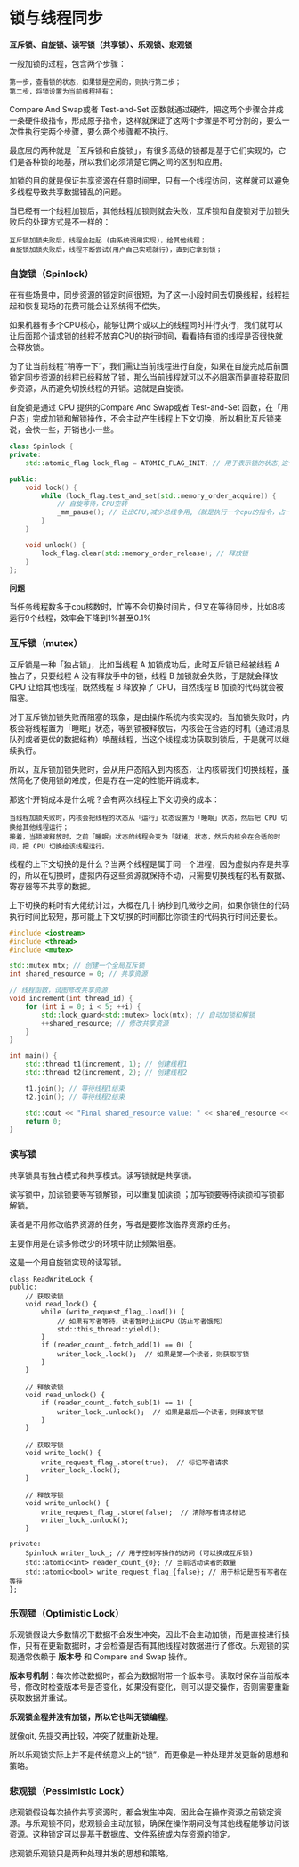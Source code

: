 # 锁与线程同步

**互斥锁、自旋锁、读写锁（共享锁）、乐观锁、悲观锁**

一般加锁的过程，包含两个步骤：

    第一步，查看锁的状态，如果锁是空闲的，则执行第二步；
    第二步，将锁设置为当前线程持有；

Compare And Swap或者 Test-and-Set 函数就通过硬件，把这两个步骤合并成一条硬件级指令，形成原子指令，这样就保证了这两个步骤是不可分割的，要么一次性执行完两个步骤，要么两个步骤都不执行。



最底层的两种就是「互斥锁和自旋锁」，有很多高级的锁都是基于它们实现的，它们是各种锁的地基，所以我们必须清楚它俩之间的区别和应用。

加锁的目的就是保证共享资源在任意时间里，只有一个线程访问，这样就可以避免多线程导致共享数据错乱的问题。

当已经有一个线程加锁后，其他线程加锁则就会失败，互斥锁和自旋锁对于加锁失败后的处理方式是不一样的：

    互斥锁加锁失败后，线程会挂起 (由系统调用实现)，给其他线程；
    自旋锁加锁失败后，线程不断尝试(用户自己实现就行)，直到它拿到锁；


### 自旋锁（Spinlock）

在有些场景中，同步资源的锁定时间很短，为了这一小段时间去切换线程，线程挂起和恢复现场的花费可能会让系统得不偿失。

如果机器有多个CPU核心，能够让两个或以上的线程同时并行执行，我们就可以让后面那个请求锁的线程不放弃CPU的执行时间，看看持有锁的线程是否很快就会释放锁。

为了让当前线程“稍等一下”，我们需让当前线程进行自旋，如果在自旋完成后前面锁定同步资源的线程已经释放了锁，那么当前线程就可以不必阻塞而是直接获取同步资源，从而避免切换线程的开销。这就是自旋锁。

自旋锁是通过 CPU 提供的Compare And Swap或者 Test-and-Set 函数，在「用户态」完成加锁和解锁操作，不会主动产生线程上下文切换，所以相比互斥锁来说，会快一些，开销也小一些。

```cpp
class Spinlock {
private:
    std::atomic_flag lock_flag = ATOMIC_FLAG_INIT; // 用于表示锁的状态,这个宏其实就是0

public:
    void lock() {
        while (lock_flag.test_and_set(std::memory_order_acquire)) {
            // 自旋等待，CPU空转
            _mm_pause(); // 让出CPU,减少总线争用,（就是执行一个cpu的指令，占一点cpu时间,但是不需要真的计算什么）
        }
    }

    void unlock() {
        lock_flag.clear(std::memory_order_release); // 释放锁
    }
};
```

**问题**

当任务线程数多于cpu核数时，忙等不会切换时间片，但又在等待同步，比如8核运行9个线程，效率会下降到1%甚至0.1%





### 互斥锁（mutex）

互斥锁是一种「独占锁」，比如当线程 A 加锁成功后，此时互斥锁已经被线程 A 独占了，只要线程 A 没有释放手中的锁，线程 B 加锁就会失败，于是就会释放 CPU 让给其他线程，既然线程 B 释放掉了 CPU，自然线程 B 加锁的代码就会被阻塞。

对于互斥锁加锁失败而阻塞的现象，是由操作系统内核实现的。当加锁失败时，内核会将线程置为「睡眠」状态，等到锁被释放后，内核会在合适的时机（通过消息队列或者更优的数据结构）唤醒线程，当这个线程成功获取到锁后，于是就可以继续执行。

所以，互斥锁加锁失败时，会从用户态陷入到内核态，让内核帮我们切换线程，虽然简化了使用锁的难度，但是存在一定的性能开销成本。

那这个开销成本是什么呢？会有两次线程上下文切换的成本：

    当线程加锁失败时，内核会把线程的状态从「运行」状态设置为「睡眠」状态，然后把 CPU 切换给其他线程运行；
    接着，当锁被释放时，之前「睡眠」状态的线程会变为「就绪」状态，然后内核会在合适的时间，把 CPU 切换给该线程运行。

线程的上下文切换的是什么？当两个线程是属于同一个进程，因为虚拟内存是共享的，所以在切换时，虚拟内存这些资源就保持不动，只需要切换线程的私有数据、寄存器等不共享的数据。

上下切换的耗时有大佬统计过，大概在几十纳秒到几微秒之间，如果你锁住的代码执行时间比较短，那可能上下文切换的时间都比你锁住的代码执行时间还要长。

```cpp
#include <iostream>
#include <thread>
#include <mutex>

std::mutex mtx; // 创建一个全局互斥锁
int shared_resource = 0; // 共享资源

// 线程函数，试图修改共享资源
void increment(int thread_id) {
    for (int i = 0; i < 5; ++i) {
        std::lock_guard<std::mutex> lock(mtx); // 自动加锁和解锁
        ++shared_resource; // 修改共享资源
    }
}

int main() {
    std::thread t1(increment, 1); // 创建线程1
    std::thread t2(increment, 2); // 创建线程2

    t1.join(); // 等待线程1结束
    t2.join(); // 等待线程2结束

    std::cout << "Final shared_resource value: " << shared_resource << std::endl;
    return 0;
}
```





### 读写锁

共享锁具有独占模式和共享模式。读写锁就是共享锁。

读写锁中，加读锁要等写锁解锁，可以重复加读锁 ；加写锁要等待读锁和写锁都解锁。

读者是不用修改临界资源的任务，写者是要修改临界资源的任务。



主要作用是在读多修改少的环境中防止频繁阻塞。

这是一个用自旋锁实现的读写锁。

```
class ReadWriteLock {
public:
    // 获取读锁
    void read_lock() {
        while (write_request_flag_.load()) {
            // 如果有写者等待，读者暂时让出CPU（防止写者饿死）
            std::this_thread::yield();
        }
        if (reader_count_.fetch_add(1) == 0) {
            writer_lock_.lock();  // 如果是第一个读者，则获取写锁
        }
    }

    // 释放读锁
    void read_unlock() {
        if (reader_count_.fetch_sub(1) == 1) {
            writer_lock_.unlock();  // 如果是最后一个读者，则释放写锁
        }
    }

    // 获取写锁
    void write_lock() {
        write_request_flag_.store(true);  // 标记写者请求
        writer_lock_.lock();
    }

    // 释放写锁
    void write_unlock() {
        write_request_flag_.store(false);  // 清除写者请求标记
        writer_lock_.unlock();
    }

private:
    Spinlock writer_lock_; // 用于控制写操作的访问 (可以换成互斥锁)
    std::atomic<int> reader_count_{0}; // 当前活动读者的数量
    std::atomic<bool> write_request_flag_{false}; // 用于标记是否有写者在等待
};
```



### 乐观锁（Optimistic Lock）

乐观锁假设大多数情况下数据不会发生冲突，因此不会主动加锁，而是直接进行操作，只有在更新数据时，才会检查是否有其他线程对数据进行了修改。乐观锁的实现通常依赖于 **版本号** 和 Compare and Swap 操作。

**版本号机制**：每次修改数据时，都会为数据附带一个版本号。读取时保存当前版本号，修改时检查版本号是否变化，如果没有变化，则可以提交操作，否则需要重新获取数据并重试。

**乐观锁全程并没有加锁，所以它也叫无锁编程**。



就像git, 先提交再比较，冲突了就重新处理。

所以乐观锁实际上并不是传统意义上的“锁”，而更像是一种处理并发更新的思想和策略。





### 悲观锁（Pessimistic Lock）

悲观锁假设每次操作共享资源时，都会发生冲突，因此会在操作资源之前锁定资源。与乐观锁不同，悲观锁会主动加锁，确保在操作期间没有其他线程能够访问该资源。这种锁定可以是基于数据库、文件系统或内存资源的锁定。



悲观锁乐观锁只是两种处理并发的思想和策略。
